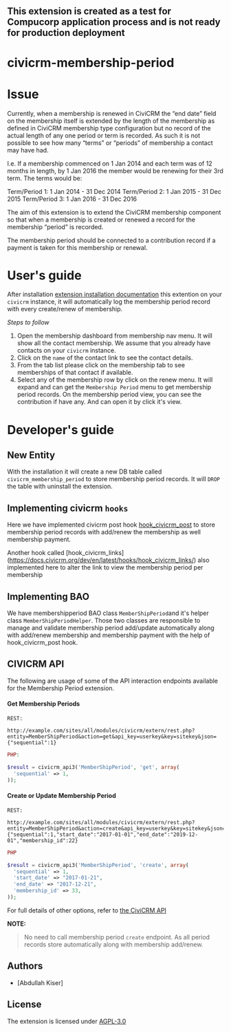 ## This extension is created as a test for Compucorp application process and is not ready for production deployment

# civicrm-membership-period

# Issue

Currently, when a membership is renewed in CiviCRM the “end date” field on the membership itself is extended by the length of the membership as defined in CiviCRM membership type configuration but no record of the actual length of any one period or term is recorded. As such it is not possible to see how many “terms” or “periods” of membership a contact may have had. 

I.e. If a membership commenced on 1 Jan 2014 and each term was of 12 months in length, by 1 Jan 2016 the member would be renewing for their 3rd term. The terms would be:

Term/Period 1: 1 Jan 2014 - 31 Dec 2014
Term/Period 2: 1 Jan 2015 - 31 Dec 2015
Term/Period 3: 1 Jan 2016 - 31 Dec 2016

The aim of this extension is to extend the CiviCRM membership component so that when a membership is created or renewed a record for the membership “period” is recorded. 

The membership period should be connected to a contribution record if a payment is taken for this membership or renewal.

# User's guide 

After installation [extension installation
documentation](https://docs.civicrm.org/user/en/latest/introduction/extensions/#installing-extensions) this extention on your `civicrm` instance, it will automatically log the membership period record with every create/renew of membership.

*Steps to follow*
1. Open the membership dashboard from membership nav menu. It will show all the contact membership. 
We assume that you already have contacts on your `civicrm` instance.
2. Click on the `name` of the contact link to see the contact details.
3. From the tab list please click on the membership tab to see memberships of that contact if available. 
4. Select any of the membership row by click on the renew menu. 
It will expand and can get the `Membership Period` menu to get membership period records. On the membership period view, you can see 
the contribution if have any. And can open it by click it's view.  


# Developer's guide

## New Entity

With the installation it will create a new DB table called `civicrm_membership_period` to store membership period records. 
It will `DROP` the table with uninstall the extension.

## Implementing civicrm `hooks`

Here we have implemented civicrm post hook [hook_civicrm_post](https://docs.civicrm.org/dev/en/latest/hooks/hook_civicrm_post/) to store
membership period records with add/renew the membership as well membership payment.

Another hook called [hook_civicrm_links] (https://docs.civicrm.org/dev/en/latest/hooks/hook_civicrm_links/) also implemented here to alter the link to view the membership period per membership

## Implementing BAO

We have membershipperiod BAO class `MemberShipPeriod`and it's  helper class `MemberShipPeriodHelper`. Those two classes are responsible
to manage and validate membership period add/update automatically along with add/renew membership and membership payment with the help of hook_civicrm_post hook.

## CIVICRM API

The following are usage of some of the API interaction endpoints available for the 
Membership Period extension.

#### Get Membership Periods

```text
REST:

http://example.com/sites/all/modules/civicrm/extern/rest.php?entity=MemberShipPeriod&action=get&api_key=userkey&key=sitekey&json={"sequential":1}
```

```php
PHP: 

$result = civicrm_api3('MemberShipPeriod', 'get', array(
  'sequential' => 1,
));
```
#### Create or Update Membership Period
```text
REST:

http://example.com/sites/all/modules/civicrm/extern/rest.php?entity=MemberShipPeriod&action=create&api_key=userkey&key=sitekey&json={"sequential":1,"start_date":"2017-01-01","end_date":"2019-12-01","membership_id":22}
```

```php
PHP

$result = civicrm_api3('MemberShipPeriod', 'create', array(
  'sequential' => 1,
  'start_date' => "2017-01-21",
  'end_date' => "2017-12-21",
  'membership_id' => 33,
));
```

For full details of other options, refer to [the CiviCRM API](https://docs.civicrm.org/dev/en/latest/api/)

**NOTE:**
>No need to call membership period `create` endpoint. As all period records store automatically along with membership add/renew.

## Authors
- [Abdullah Kiser]

## License
The extension is licensed under [AGPL-3.0](LICENSE.txt)
